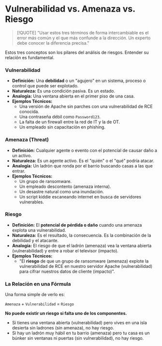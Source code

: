 # Vulnerabilidad vs. Amenaza vs. Riesgo

> [!QUOTE] "Usar estos tres términos de forma intercambiable es el error más común y el que más confunde a la dirección. Un experto debe conocer la diferencia precisa."

Estos tres conceptos son los pilares del análisis de riesgos. Entender su relación es fundamental.

### Vulnerabilidad

-   **Definición:** Una **debilidad** o un "agujero" en un sistema, proceso o control que puede ser explotado.
-   **Naturaleza:** Es una condición pasiva. Es un estado.
-   **Analogía:** Una ventana abierta en el primer piso de una casa.
-   **Ejemplos Técnicos:**
    -   Una versión de Apache sin parches con una vulnerabilidad de RCE conocida.
    -   Una contraseña débil como `Password123`.
    -   La falta de un firewall entre la red de IT y la de OT.
    -   Un empleado sin capacitación en phishing.

### Amenaza (Threat)

-   **Definición:** Cualquier agente o evento con el potencial de causar daño a un activo.
-   **Naturaleza:** Es un agente activo. Es el "quién" o el "qué" podría atacar.
-   **Analogía:** Un ladrón que ronda por el barrio buscando casas a las que entrar.
-   **Ejemplos Técnicos:**
    -   Un grupo de ransomware.
    -   Un empleado descontento (amenaza interna).
    -   Un desastre natural como una inundación.
    -   Un script kiddie escaneando internet en busca de servidores vulnerables.

### Riesgo

-   **Definición:** El **potencial de pérdida o daño** cuando una amenaza explota una vulnerabilidad.
-   **Naturaleza:** Es el resultado, la consecuencia. Es la combinación de la debilidad y el atacante.
-   **Analogía:** El riesgo de que el ladrón (amenaza) vea la ventana abierta (vulnerabilidad) y entre a robar el televisor (impacto).
-   **Ejemplos Técnicos:**
    -   "El **riesgo** de que un grupo de ransomware (amenaza) explote la vulnerabilidad de RCE en nuestro servidor Apache (vulnerabilidad) para cifrar nuestros datos de cliente (impacto)".

### La Relación en una Fórmula

Una forma simple de verlo es:

`Amenaza` + `Vulnerabilidad` = `Riesgo`

**No puede existir un riesgo si falta uno de los componentes.**
-   Si tienes una ventana abierta (vulnerabilidad) pero vives en una isla desierta sin ladrones (sin amenaza), no hay riesgo.
-   Si hay un ladrón muy hábil en tu barrio (amenaza) pero tu casa es un búnker sin ventanas ni puertas (sin vulnerabilidad), no hay riesgo.
